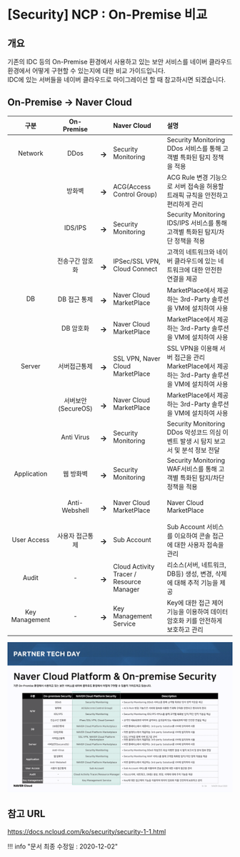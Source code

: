 # [Security] NCP : On-Premise 비교

## 개요
기존의 IDC 등의 On-Premise 환경에서 사용하고 있는 보안 서비스를 네이버 클라우드 환경에서 어떻게 구현할 수 있는지에 대한 비교 가이드입니다.  
IDC에 있는 서버들을 네이버 클라우드로 마이그레이션 할 때 참고하시면 되겠습니다.

## On-Premise → Naver Cloud
| 구분 | On-Premise |  | Naver Cloud | 설명 |
| :---: | :---: | :---: | :--- | :--- |
| Network | DDos | <h3>→</h3> | Security Monitoring | Security Monitoring DDos 서비스를 통해 고객별 특화된 탐지 정책을 적용 |
|  | 방화벽 | <h3>→</h3> | ACG(Access Control Group) | ACG Rule 변경 기능으로 서버 접속을 허용할 트래픽 규칙을 안전하고 편리하게 관리 |
|  | IDS/IPS | <h3>→</h3> | Security Monitoring | Security Monitoring IDS/IPS 서비스를 통해 고객별 특화된 탐지/차단 정책을 적용 |
|  | 전송구간 암호화 | <h3>→</h3> | IPSec/SSL VPN, Cloud Connect | 고객의 네트워크와 네이버 클라우드에 있는 네트워크에 대한 안전한 연결을 제공 |
| DB | DB 접근 통제 | <h3>→</h3> | Naver Cloud MarketPlace | MarketPlace에서 제공하는 3rd-Party 솔루션을 VM에 설치하여 사용 |
|  | DB 암호화 | <h3>→</h3> | Naver Cloud MarketPlace | MarketPlace에서 제공하는 3rd-Party 솔루션을 VM에 설치하여 사용 |
| Server | 서버접근통제 | <h3>→</h3> | SSL VPN, Naver Cloud MarketPlace | SSL VPN을 이용해 서버 접근을 관리  MarketPlace에서 제공하는 3rd-Party 솔루션을 VM에 설치하여 사용 |
|  | 서버보안(SecureOS) | <h3>→</h3> | Naver Cloud MarketPlace | MarketPlace에서 제공하는 3rd-Party 솔루션을 VM에 설치하여 사용 |
|  | Anti Virus | <h3>→</h3> | Security Monitoring | Security Monitoring DDos 악성코드 의심 이벤트 발생 시 탐지 보고서 및 분석 정보 전달 |
| Application | 웹 방화벽 | <h3>→</h3> | Security Monitoring | Security Monitoring WAF서비스를 통해 고객별 특화된 탐지/차단 정책을 적용 |
|  | Anti-Webshell | <h3>→</h3> | Naver Cloud MarketPlace | Naver Cloud MarketPlace | MarketPlace에서 제공하는 3rd-Party 솔루션을 VM에 설치하여 사용 |
| User Access | 사용자 접근통제 | <h3>→</h3> | Sub Account | Sub Account 서비스를 이요하여 콘솔 접근에 대한 사용자 접속을 관리 |
| Audit | - | <h3>→</h3> | Cloud Activity Tracer / Resource Manager | 리소스(서버, 네트워크, DB등) 생성, 변경, 삭제에 대해 추적 기능을 제공 |
| Key Management | - | <h3>→</h3> | Key Management Service | Key에 대한 접근 제어 기능을 이용하여 데이터 암호화 키를 안전하게 보호하고 관리 |


<img src="../img/ncp_security_ncp_onpremise_compare.png" alt="Security 서비스 NCP : On-Premise 비교" style="width:800px;align:center">

## 참고 URL
<a href="https://docs.ncloud.com/ko/security/security-1-1.html" target="_blank">https://docs.ncloud.com/ko/security/security-1-1.html</a>


!!! info "문서 최종 수정일 : 2020-12-02"
